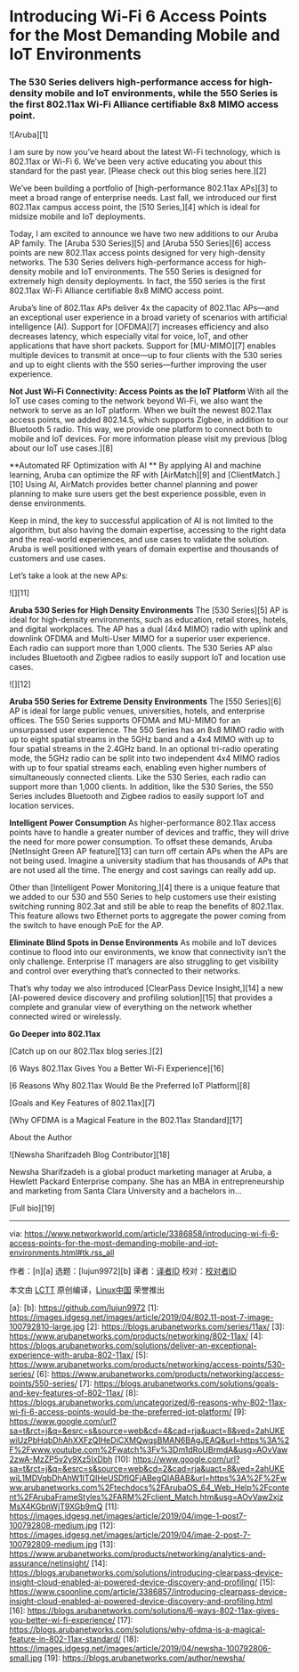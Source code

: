 [#]: collector: (lujun9972)
[#]: translator: ( )
[#]: reviewer: ( )
[#]: publisher: ( )
[#]: url: ( )
[#]: subject: (Introducing Wi-Fi 6 Access Points for the Most Demanding Mobile and IoT Environments)
[#]: via: (https://www.networkworld.com/article/3386858/introducing-wi-fi-6-access-points-for-the-most-demanding-mobile-and-iot-environments.html#tk.rss_all)
[#]: author: (n )

Introducing Wi-Fi 6 Access Points for the Most Demanding Mobile and IoT Environments
======

### The 530 Series delivers high-performance access for high-density mobile and IoT environments, while the 550 Series is the first 802.11ax Wi-Fi Alliance certifiable 8x8 MIMO access point.

![Aruba][1]

I am sure by now you’ve heard about the latest Wi-Fi technology, which is 802.11ax or Wi-Fi 6. We’ve been very active educating you about this standard for the past year. [Please check out this blog series here.][2]

We’ve been building a portfolio of [high-performance 802.11ax APs][3] to meet a broad range of enterprise needs. Last fall, we introduced our first 802.11ax campus access point, the [510 Series,][4] which is ideal for midsize mobile and IoT deployments.

Today, I am excited to announce we have two new additions to our Aruba AP family. The [Aruba 530 Series][5] and [Aruba 550 Series][6] access points are new 802.11ax access points designed for very high-density networks. The 530 Series delivers high-performance access for high-density mobile and IoT environments. The 550 Series is designed for extremely high density deployments. In fact, the 550 series is the first 802.11ax Wi-Fi Alliance certifiable 8x8 MIMO access point.

Aruba’s line of 802.11ax APs deliver 4x the capacity of 802.11ac APs—and an exceptional user experience in a broad variety of scenarios with artificial intelligence (AI). Support for [OFDMA][7] increases efficiency and also decreases latency, which especially vital for voice, IoT, and other applications that have short packets. Support for [MU-MIMO][7] enables multiple devices to transmit at once—up to four clients with the 530 series and up to eight clients with the 550 series—further improving the user experience.

**Not Just Wi-Fi Connectivity: Access Points as the IoT Platform**
With all the IoT use cases coming to the network beyond Wi-Fi, we also want the network to serve as an IoT platform. When we built the newest 802.11ax access points, we added 802.14.5, which supports Zigbee, in addition to our Bluetooth 5 radio. This way, we provide one platform to connect both to mobile and IoT devices. For more information please visit my previous [blog about our IoT use cases.][8]

**Automated RF Optimization with AI **
By applying AI and machine learning, Aruba can optimize the RF with [AirMatch][9] and [ClientMatch.][10] Using AI, AirMatch provides better channel planning and power planning to make sure users get the best experience possible, even in dense environments.

Keep in mind, the key to successful application of AI is not limited to the algorithm, but also having the domain expertise, accessing to the right data and the real-world experiences, and use cases to validate the solution. Aruba is well positioned with years of domain expertise and thousands of customers and use cases.

Let’s take a look at the new APs:

![][11]

**Aruba 530 Series for High Density Environments**
The [530 Series][5] AP is ideal for high-density environments, such as education, retail stores, hotels, and digital workplaces. The AP has a dual (4x4 MIMO) radio with uplink and downlink OFDMA and Multi-User MIMO for a superior user experience. Each radio can support more than 1,000 clients. The 530 Series AP also includes Bluetooth and Zigbee radios to easily support IoT and location use cases.

![][12]

**Aruba 550 Series for Extreme Density Environments**
The [550 Series][6] AP is ideal for large public venues, universities, hotels, and enterprise offices. The 550 Series supports OFDMA and MU-MIMO for an unsurpassed user experience. The 550 Series has an 8x8 MIMO radio with up to eight spatial streams in the 5GHz band and a 4x4 MIMO with up to four spatial streams in the 2.4GHz band. In an optional tri-radio operating mode, the 5GHz radio can be split into two independent 4x4 MIMO radios with up to four spatial streams each, enabling even higher numbers of simultaneously connected clients. Like the 530 Series, each radio can support more than 1,000 clients. In addition, like the 530 Series, the 550 Series includes Bluetooth and Zigbee radios to easily support IoT and location services.

**Intelligent Power Consumption**
As higher-performance 802.11ax access points have to handle a greater number of devices and traffic, they will drive the need for more power consumption. To offset these demands, Aruba [NetInsight Green AP feature][13] can turn off certain APs when the APs are not being used. Imagine a university stadium that has thousands of APs that are not used all the time. The energy and cost savings can really add up.

Other than [Intelligent Power Monitoring,][4] there is a unique feature that we added to our 530 and 550 Series to help customers use their existing switching running 802.3at and still be able to reap the benefits of 802.11ax. This feature allows two Ethernet ports to aggregate the power coming from the switch to have enough PoE for the AP.

**Eliminate Blind Spots in Dense Environments**
As mobile and IoT devices continue to flood into our environments, we know that connectivity isn’t the only challenge. Enterprise IT managers are also struggling to get visibility and control over everything that’s connected to their networks.

That’s why today we also introduced [ClearPass Device Insight,][14] a new [AI-powered device discovery and profiling solution][15] that provides a complete and granular view of everything on the network whether connected wired or wirelessly.

**Go Deeper into 802.11ax**

[Catch up on our 802.11ax blog series.][2]

[6 Ways 802.11ax Gives You a Better Wi-Fi Experience][16]

[6 Reasons Why 802.11ax Would Be the Preferred IoT Platform][8]

[Goals and Key Features of 802.11ax][7]

[Why OFDMA is a Magical Feature in the 802.11ax Standard][17]

About the Author

![Newsha Sharifzadeh Blog Contributor][18]

Newsha Sharifzadeh is a global product marketing manager at Aruba, a Hewlett Packard Enterprise company. She has an MBA in entrepreneurship and marketing from Santa Clara University and a bachelors in...

[Full bio][19]

--------------------------------------------------------------------------------

via: https://www.networkworld.com/article/3386858/introducing-wi-fi-6-access-points-for-the-most-demanding-mobile-and-iot-environments.html#tk.rss_all

作者：[n][a]
选题：[lujun9972][b]
译者：[译者ID](https://github.com/译者ID)
校对：[校对者ID](https://github.com/校对者ID)

本文由 [LCTT](https://github.com/LCTT/TranslateProject) 原创编译，[Linux中国](https://linux.cn/) 荣誉推出

[a]: 
[b]: https://github.com/lujun9972
[1]: https://images.idgesg.net/images/article/2019/04/802.11-post-7-image-100792810-large.jpg
[2]: https://blogs.arubanetworks.com/series/11ax/
[3]: https://www.arubanetworks.com/products/networking/802-11ax/
[4]: https://blogs.arubanetworks.com/solutions/deliver-an-exceptional-experience-with-aruba-802-11ax/
[5]: https://www.arubanetworks.com/products/networking/access-points/530-series/
[6]: https://www.arubanetworks.com/products/networking/access-points/550-series/
[7]: https://blogs.arubanetworks.com/solutions/goals-and-key-features-of-802-11ax/
[8]: https://blogs.arubanetworks.com/uncategorized/6-reasons-why-802-11ax-wi-fi-6-access-points-would-be-the-preferred-iot-platform/
[9]: https://www.google.com/url?sa=t&rct=j&q=&esrc=s&source=web&cd=4&cad=rja&uact=8&ved=2ahUKEwiUzPbHqbDhAhXXFzQIHeDiCXMQwqsBMAN6BAgJEAQ&url=https%3A%2F%2Fwww.youtube.com%2Fwatch%3Fv%3Dm1dRoUBrmdA&usg=AOvVaw2zwA-MzZP5v2y9Xz5IxDbh
[10]: https://www.google.com/url?sa=t&rct=j&q=&esrc=s&source=web&cd=2&cad=rja&uact=8&ved=2ahUKEwiL1MDVqbDhAhW1ITQIHeUSDfIQFjABegQIABAB&url=https%3A%2F%2Fwww.arubanetworks.com%2Ftechdocs%2FArubaOS_64_Web_Help%2Fcontent%2FArubaFrameStyles%2FARM%2Fclient_Match.htm&usg=AOvVaw2xjzMsX4KGbnWjT9XGb9mQ
[11]: https://images.idgesg.net/images/article/2019/04/imge-1-post7-100792808-medium.jpg
[12]: https://images.idgesg.net/images/article/2019/04/imae-2-post-7-100792809-medium.jpg
[13]: https://www.arubanetworks.com/products/networking/analytics-and-assurance/netinsight/
[14]: https://blogs.arubanetworks.com/solutions/introducing-clearpass-device-insight-cloud-enabled-ai-powered-device-discovery-and-profiling/
[15]: https://www.csoonline.com/article/3386857/introducing-clearpass-device-insight-cloud-enabled-ai-powered-device-discovery-and-profiling.html
[16]: https://blogs.arubanetworks.com/solutions/6-ways-802-11ax-gives-you-better-wi-fi-experience/
[17]: https://blogs.arubanetworks.com/solutions/why-ofdma-is-a-magical-feature-in-802-11ax-standard/
[18]: https://images.idgesg.net/images/article/2019/04/newsha-100792806-small.jpg
[19]: https://blogs.arubanetworks.com/author/newsha/
